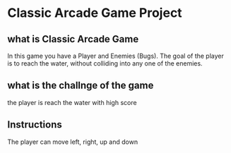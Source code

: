 # Classic Arcade Game Project

## what is Classic Arcade Game

In this game you have a Player and Enemies (Bugs). The goal of the player is to reach the water, without colliding into any one of the enemies. 

## what is the challnge of the game

the player is reach the water with high score

## Instructions 

The player can move left, right, up and down